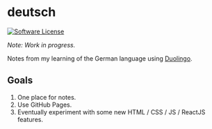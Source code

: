 # deutsch

[![Software License](https://img.shields.io/badge/license-MIT-green.svg)](LICENSE)

_Note: Work in progress._

Notes from my learning of the German language using [Duolingo](https://github.com/duolingo).

## Goals

1. One place for notes.
1. Use GitHub Pages.
1. Eventually experiment with some new HTML / CSS / JS / ReactJS features.
